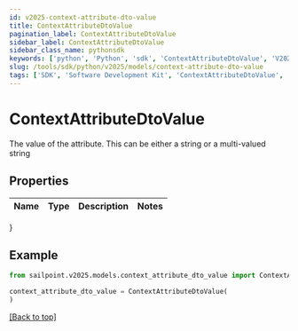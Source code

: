 ```yaml
---
id: v2025-context-attribute-dto-value
title: ContextAttributeDtoValue
pagination_label: ContextAttributeDtoValue
sidebar_label: ContextAttributeDtoValue
sidebar_class_name: pythonsdk
keywords: ['python', 'Python', 'sdk', 'ContextAttributeDtoValue', 'V2025ContextAttributeDtoValue'] 
slug: /tools/sdk/python/v2025/models/context-attribute-dto-value
tags: ['SDK', 'Software Development Kit', 'ContextAttributeDtoValue', 'V2025ContextAttributeDtoValue']
---
```


# ContextAttributeDtoValue

The value of the attribute.  This can be either a string or a multi-valued string

## Properties

Name | Type | Description | Notes
------------ | ------------- | ------------- | -------------
}

## Example

```python
from sailpoint.v2025.models.context_attribute_dto_value import ContextAttributeDtoValue

context_attribute_dto_value = ContextAttributeDtoValue(
)

```
[[Back to top]](#) 

